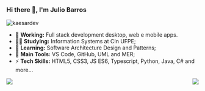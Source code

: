### Hi there 👋, I'm Julio Barros

<p align="left"> <img src="https://komarev.com/ghpvc/?username=kaesardev&label=Profile%20views&color=0e75b6&style=flat" alt="kaesardev" /> </p>

- 🔭 **Working:** Full stack development desktop, web e mobile apps.
- 👨‍🎓 **Studying:** Information Systems at CIn UFPE;
- 🌱 **Learning:** Software Architecture Design and Patterns;
- 🎒 **Main Tools:** VS Code, GitHub, UML and MER;
- ⚡ **Tech Skills:** HTML5, CSS3, JS ES6, Typescript, Python, Java, C# and more...

<a href="https://github.com/kaesardev/kaesardev">
  <img align = "left" src = "https://github-readme-stats.vercel.app/api/top-langs/?username=kaesardev" />
</a>

<a href="https://github.com/kaesardev/kaesardev">
  <img align = "right" src = "https://github-readme-stats.vercel.app/api?username=kaesardev&show**icons=true" />
</a>
